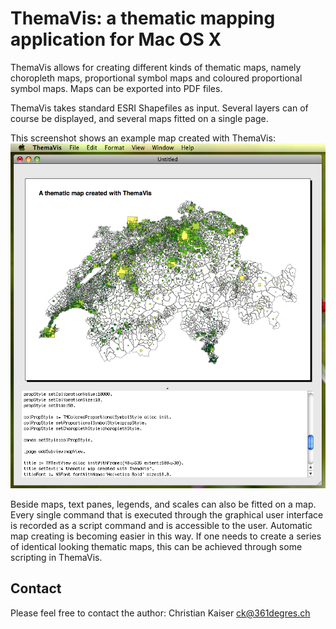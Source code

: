 # ThemaVis: a thematic mapping application for Mac OS X

ThemaVis allows for creating different kinds of thematic maps, namely choropleth maps, proportional symbol maps and coloured proportional symbol maps. Maps can be exported into PDF files.

ThemaVis takes standard ESRI Shapefiles as input. Several layers can of course be displayed, and several maps fitted on a single page.

This screenshot shows an example map created with ThemaVis:
![Coloured proportional symbol map](screenshots/swiss-col-prop-symb.png)

Beside maps, text panes, legends, and scales can also be fitted on a map. Every single command that is executed through the graphical user interface is recorded as a script command and is accessible to the user. Automatic map creating is becoming easier in this way. If one needs to create a series of identical looking thematic maps, this can be achieved through some scripting in ThemaVis.

## Contact

Please feel free to contact the author:
Christian Kaiser <ck@361degres.ch>

